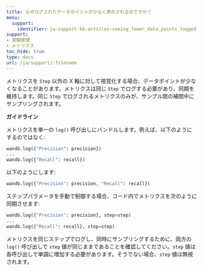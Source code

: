 ```yaml
---
title: なぜログされたデータポイントが少なく表示されるのですか？
menu:
  support:
    identifier: ja-support-kb-articles-seeing_fewer_data_points_logged
support:
- 実験管理
- メトリクス
toc_hide: true
type: docs
url: /ja/support/:filename
---
```


メトリクスを `Step` 以外の X 軸に対して視覚化する場合、データポイントが少なくなることがあります。メトリクスは同じ `Step` でログする必要があり、同期を維持します。同じ `Step` でログされるメトリクスのみが、サンプル間の補間中にサンプリングされます。

**ガイドライン**

メトリクスを単一の `log()` 呼び出しにバンドルします。例えば、以下のようにするのではなく:

```python
wandb.log({"Precision": precision})
...
wandb.log({"Recall": recall})
```

以下のようにします:

```python
wandb.log({"Precision": precision, "Recall": recall})
```

ステップパラメータを手動で制御する場合、コード内でメトリクスを次のように同期させます:

```python
wandb.log({"Precision": precision}, step=step)
...
wandb.log({"Recall": recall}, step=step)
```

メトリクスを同じステップでログし、同時にサンプリングするために、両方の `log()` 呼び出しで `step` 値が同じままであることを確認してください。`step` 値は各呼び出しで単調に増加する必要があります。そうでない場合、`step` 値は無視されます。